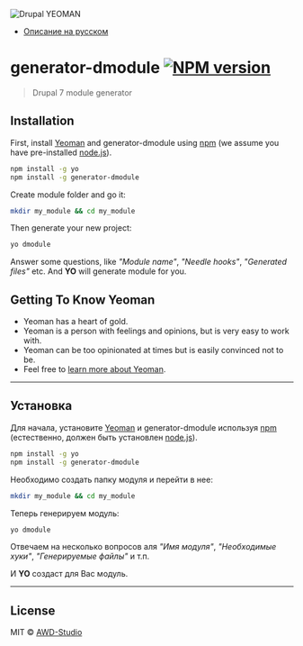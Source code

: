 ![Drupal YEOMAN][drupal-yeomen-image]

- [Описание на русском](#Установка)

# generator-dmodule [![NPM version][npm-image]][npm-url]
> Drupal 7 module generator

## Installation

First, install [Yeoman](http://yeoman.io) and generator-dmodule using [npm](https://www.npmjs.com/) (we assume you have pre-installed [node.js](https://nodejs.org/)).

```bash
npm install -g yo
npm install -g generator-dmodule
```

Create module folder and go it:

```bash
mkdir my_module && cd my_module
```

Then generate your new project:

```bash
yo dmodule
```

Answer some questions, like *"Module name"*, *"Needle hooks"*, *"Generated files"* etc.
And **YO** will generate module for you.

## Getting To Know Yeoman

 * Yeoman has a heart of gold.
 * Yeoman is a person with feelings and opinions, but is very easy to work with.
 * Yeoman can be too opinionated at times but is easily convinced not to be.
 * Feel free to [learn more about Yeoman](http://yeoman.io/).
 
---

## Установка

Для начала, установите [Yeoman](http://yeoman.io) и generator-dmodule используя [npm](https://www.npmjs.com/) (естественно, должен быть установлен [node.js](https://nodejs.org/)).

```bash
npm install -g yo
npm install -g generator-dmodule
```

Необходимо создать папку модуля и перейти в нее:

```bash
mkdir my_module && cd my_module
```

Теперь генерируем модуль:

```bash
yo dmodule
```

Отвечаем на несколько вопросов аля *"Имя модуля"*, *"Необходимые хуки"*, *"Генерируемые файлы"* и т.п. 

И **YO** создаст для Вас модуль.


---

## License

MIT © [AWD-Studio]()


[drupal-yeomen-image]: https://blogpost.pp.ua/sites/default/files/post/images/drupal_yeoman.png
[npm-image]: https://badge.fury.io/js/generator-dmodule.svg
[npm-url]: https://npmjs.org/package/generator-dmodule
